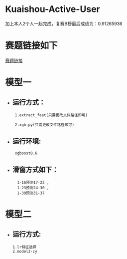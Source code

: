 # Kuaishou-Active-User
加上本人2个人一起完成，复赛B榜最后成绩为：0.91265936
# 赛题链接如下    
[赛题链接](https://www.kesci.com/home/competition/5ab8c36a8643e33f5138cba4/content) 


# 模型一
  - ## 运行方式：
         1.extract_feat(只需更改文件路径即可)  

         2.xgb.py(只需更改文件路径即可)

  - ## 运行环境:  
         xgboost0.6

  - ## 滑窗方式如下：
          1-16预测17-23 ,
          1-23预测24-30 ,
          1-30预测31-37

# 模型二
 - ## 运行方式:
       1.lr特征选择
       2.model2-cy
